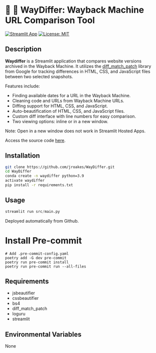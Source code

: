 # 🤖 💾 WayDiffer: Wayback Machine URL Comparison Tool
[![Streamlit App](https://static.streamlit.io/badges/streamlit_badge_black_white.svg)](https://waydiffer.streamlit.app/)
[![License: MIT](https://img.shields.io/badge/License-MIT-yellow.svg)](https://opensource.org/licenses/MIT)

## Description
**Waydiffer** is a Streamlit application that compares website versions archived in the Wayback Machine. It utilizes the [diff_match_patch](https://github.com/google/diff-match-patch) library from Google for tracking differences in HTML, CSS, and JavaScript files between two selected snapshots.

Features include:
- Finding available dates for a URL in the Wayback Machine.
- Cleaning code and URLs from Wayback Machine URLs.
- Diffing support for HTML, CSS, and JavaScript.
- Auto-beautification of HTML, CSS, and JavaScript files.
- Custom diff interface with line numbers for easy comparison.
- Two viewing options: inline or in a new window.

Note: Open in a new window does not work in Streamlit Hosted Apps.

Access the source code [here](https://github.com/jroakes/WayDiffer).


## Installation
```bash
git clone https://github.com/jroakes/WayDiffer.git
cd WayDiffer
conda create -n waydiffer python=3.9
activate waydiffer
pip install -r requirements.txt
```


## Usage
```python
streamlit run src/main.py
```

Deployed automatically from Github.


# Install Pre-commit
```
# Add .pre-commit-config.yaml
poetry add -G dev pre-commit
poetry run pre-commit install
poetry run pre-commit run --all-files
```

## Requirements
 - jsbeautifier
- cssbeautifier
- bs4
- diff_match_patch
- loguru
- streamlit

## Environmental Variables
None
